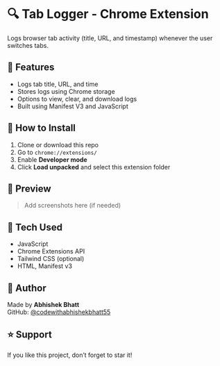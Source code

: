 # 🔍 Tab Logger - Chrome Extension

Logs browser tab activity (title, URL, and timestamp) whenever the user switches tabs.

## 🚀 Features

- Logs tab title, URL, and time
- Stores logs using Chrome storage
- Options to view, clear, and download logs
- Built using Manifest V3 and JavaScript

## 📁 How to Install

1. Clone or download this repo
2. Go to `chrome://extensions/`
3. Enable **Developer mode**
4. Click **Load unpacked** and select this extension folder

## 📸 Preview

> Add screenshots here (if needed)

## 🧠 Tech Used

- JavaScript
- Chrome Extensions API
- Tailwind CSS (optional)
- HTML, Manifest v3

## 👤 Author

Made by **Abhishek Bhatt**  
GitHub: [@codewithabhishekbhatt55](https://github.com/codewithabhishekbhatt55)

## ⭐ Support

If you like this project, don’t forget to star it!
